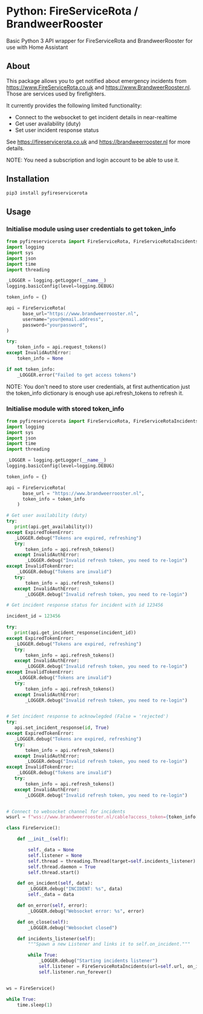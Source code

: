 # Python: FireServiceRota / BrandweerRooster

Basic Python 3 API wrapper for FireServiceRota and BrandweerRooster for use with Home Assistant

## About

This package allows you to get notified about emergency incidents from https://www.FireServiceRota.co.uk and https://www.BrandweerRooster.nl.
Those are services used by firefighters.

It currently provides the following limited functionality:

- Connect to the websocket to get incident details in near-realtime
- Get user availability (duty)
- Set user incident response status

See https://fireservicerota.co.uk and https://brandweerrooster.nl for more details.

NOTE: You need a subscription and login account to be able to use it.

## Installation

```bash
pip3 install pyfireservicerota
```

## Usage

### Initialise module using user credentials to get token_info
```python
from pyfireservicerota import FireServiceRota, FireServiceRotaIncidents, ExpiredTokenError, InvalidTokenError, InvalidAuthError
import logging
import sys
import json
import time
import threading

_LOGGER = logging.getLogger(__name__)
logging.basicConfig(level=logging.DEBUG)

token_info = {}

api = FireServiceRota(
      base_url="https://www.brandweerrooster.nl",
      username="your@email.address",
      password="yourpassword",
)

try:
    token_info = api.request_tokens()
except InvalidAuthError:
    token_info = None

if not token_info:
    _LOGGER.error("Failed to get access tokens")
```

NOTE: You don't need to store user credentials, at first authentication just the token_info dictionary is enough use api.refresh_tokens to refresh it.

### Initialise module with stored token_info
```python
from pyfireservicerota import FireServiceRota, FireServiceRotaIncidents, ExpiredTokenError, InvalidTokenError, InvalidAuthError
import logging
import sys
import json
import time
import threading

_LOGGER = logging.getLogger(__name__)
logging.basicConfig(level=logging.DEBUG)

token_info = {}

api = FireServiceRota(
      base_url = "https://www.brandweerrooster.nl",
      token_info = token_info
    )

# Get user availability (duty)
try:
   print(api.get_availability())
except ExpiredTokenError:
   _LOGGER.debug("Tokens are expired, refreshing")
   try:
       token_info = api.refresh_tokens()
   except InvalidAuthError:
       _LOGGER.debug("Invalid refresh token, you need to re-login")
except InvalidTokenError:
    _LOGGER.debug("Tokens are invalid")
   try:
       token_info = api.refresh_tokens()
   except InvalidAuthError:
       _LOGGER.debug("Invalid refresh token, you need to re-login")

# Get incident response status for incident with id 123456

incident_id = 123456

try:
   print(api.get_incident_response(incident_id))
except ExpiredTokenError:
   _LOGGER.debug("Tokens are expired, refreshing")
   try:
       token_info = api.refresh_tokens()
   except InvalidAuthError:
       _LOGGER.debug("Invalid refresh token, you need to re-login")
except InvalidTokenError:
    _LOGGER.debug("Tokens are invalid")
   try:
       token_info = api.refresh_tokens()
   except InvalidAuthError:
       _LOGGER.debug("Invalid refresh token, you need to re-login")


# Set incident response to acknowlegded (False = 'rejected')
try:
   api.set_incident_response(id, True)
except ExpiredTokenError:
   _LOGGER.debug("Tokens are expired, refreshing")
   try:
       token_info = api.refresh_tokens()
   except InvalidAuthError:
       _LOGGER.debug("Invalid refresh token, you need to re-login")
except InvalidTokenError:
    _LOGGER.debug("Tokens are invalid")
   try:
       token_info = api.refresh_tokens()
   except InvalidAuthError:
       _LOGGER.debug("Invalid refresh token, you need to re-login")


# Connect to websocket channel for incidents
wsurl = f"wss://www.brandweerrooster.nl/cable?access_token={token_info['access_token']}"

class FireService():

    def __init__(self):

        self._data = None
        self.listener = None
        self.thread = threading.Thread(target=self.incidents_listener)
        self.thread.daemon = True
        self.thread.start()

    def on_incident(self, data):
        _LOGGER.debug("INCIDENT: %s", data)
        self._data = data

    def on_error(self, error):
        _LOGGER.debug("Websocket error: %s", error)

    def on_close(self):
        _LOGGER.debug("Websocket closed")

    def incidents_listener(self):
        """Spawn a new Listener and links it to self.on_incident."""

        while True:
            _LOGGER.debug("Starting incidents listener")
            self.listener = FireServiceRotaIncidents(url=self.url, on_incident=self.on_incident, on_error=self.on_error, on_close=self.on_close)
            self.listener.run_forever()


ws = FireService()

while True:
    time.sleep(1)
```
